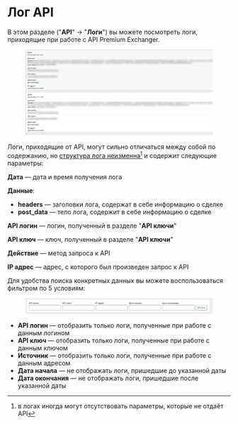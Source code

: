 # Лог API

В этом разделе ("**API**" -> "**Логи**") вы можете посмотреть логи, приходящие при работе с API Premium Exchanger.

<figure><img src="../../../.gitbook/assets/image (1195).png" alt=""><figcaption></figcaption></figure>

Логи, приходящие от API, могут сильно отличаться между собой по содержанию, но [структура лога неизменна](#user-content-fn-1)[^1] и содержит следующие параметры:

**Дата** — дата и время получения лога

**Данные**:

* **headers** — заголовки лога, содержат в себе информацию о сделке
* **post\_data** — тело лога, содержит в себе информацию о сделке

**API логин** — логин, полученный в разделе "**API ключи**"

**API ключ** — ключ, полученный в разделе "**API ключи**"

**Действие** — метод запроса к API

**IP адрес** — адрес, с которого был произведен запрос к API

Для удобства поиска конкретных данных вы можете воспользоваться фильтром по 5 условиям:

<figure><img src="../../../.gitbook/assets/image (1124).png" alt=""><figcaption></figcaption></figure>

* **API логин** — отобразить только логи, полученные при работе с данным логином
* **API ключ** — отобразить только логи, полученные при работе с данным ключом
* **Источник** — отобразить только логи, полученные при работе с данным адресом
* **Дата начала** — не отображать логи, пришедшие до указанной даты
* **Дата окончания** — не отображать логи, пришедшие после указанной даты

[^1]: в логах иногда могут отсутствовать параметры, которые не отдаёт API
